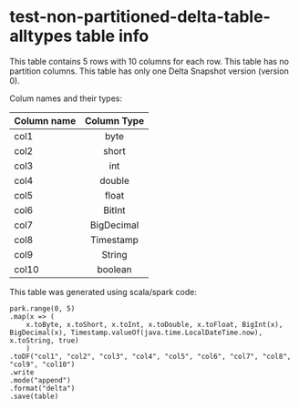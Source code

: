 # test-non-partitioned-delta-table-alltypes table info
This table contains 5 rows with 10 columns for each row. This table has no partition columns.
This table has only one Delta Snapshot version (version 0).

Colum names and their types:

| Column name | Column Type |
|-------------|:-----------:|
| col1        |    byte     |
| col2        |    short    |
| col3        |     int     |
| col4        |   double    |
| col5        |    float    |
| col6        |   BitInt    |
| col7        | BigDecimal  |
| col8        |  Timestamp  |
| col9        |   String    |
| col10       |   boolean   |

This table was generated using scala/spark code:
```
park.range(0, 5)
.map(x => (
    x.toByte, x.toShort, x.toInt, x.toDouble, x.toFloat, BigInt(x), BigDecimal(x), Timestamp.valueOf(java.time.LocalDateTime.now), x.toString, true)
    )
.toDF("col1", "col2", "col3", "col4", "col5", "col6", "col7", "col8", "col9", "col10")
.write
.mode("append")
.format("delta")
.save(table)
```
